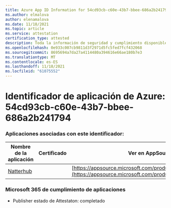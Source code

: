 ```yaml
---
title: Azure App ID Information for 54cd93cb-c60e-43b7-bbee-686a2b241794
ms.author: elmalova
author: elenamalova
ms.date: 11/18/2021
ms.topic: article
ms.service: attestation
certification_type: attested
description: Toda la información de seguridad y cumplimiento disponible para 54cd93cb-c60e-43b7-bbee-686a2b241794.
ms.openlocfilehash: 0e933c007cb9811d3f2971d5fc5fed7fcf432068
ms.sourcegitcommit: 8695694a7da27a4114480a394616e66ae180b7e3
ms.translationtype: MT
ms.contentlocale: es-ES
ms.lasthandoff: 11/18/2021
ms.locfileid: "61075552"
---
```

# <a name="azure-app-id-54cd93cb-c60e-43b7-bbee-686a2b241794"></a>Identificador de aplicación de Azure: 54cd93cb-c60e-43b7-bbee-686a2b241794


### <a name="apps-associated-with-this-id"></a>Aplicaciones asociadas con este identificador:
| **Nombre de la aplicación** | **Certificado** | **Ver en AppSource** |
|--------------|---------------|-----------------------|
| [Natterhub](https://docs.microsoft.com/microsoft-365-app-certification/forward/WA200003420) |  | [https://appsource.microsoft.com/product/office/WA200003420](https://appsource.microsoft.com/product/office/WA200003420) |

### <a name="microsoft-365-app-compliance-status"></a>Microsoft 365 de cumplimiento de aplicaciones
- Publisher estado de Attestaton: completado
